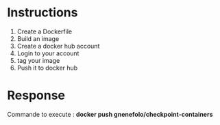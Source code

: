 # Instructions
1. Create a Dockerfile
2. Build an image
3. Create a docker hub account
4. Login to your account 
5. tag your image
6. Push it to docker hub

# Response
Commande to execute : **docker push gnenefolo/checkpoint-containers**
